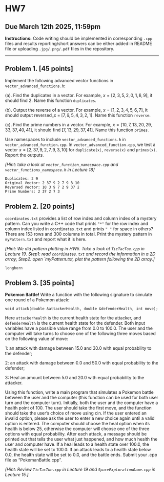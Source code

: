 # HW7

## Due March 12th 2025, 11:59pm

**Instructions:** 
Code writing should be implemented in corresponding `.cpp` files and results reporting/short answers can be either added in README file or uploading `.jpg/.png/.pdf` files in the repository.

---------------------------------------------------------------------------------------------------------------------------------------
## Problem 1. [45 points]
Implement the following advanced vector functions in `vector_advanced_functions.h`:

(a). Find the duplicates in a vector. For example, $x = [2, 3, 5, 2, 0, 1, 8, 9]$, it should find $2$. Name this function `duplicates`.

(b). Output the reverse of a vector. For example, $x = [1,2,3,4,5,6,7]$, it should output reversed_x = $[7,6,5,4,3,2,1]$. Name this function `reverse`.

(c). Find the prime numbers in a vector. For example, $x = [10, 7, 13, 20, 29, 33, 37, 40, 41]$, it  should find $[7, 13, 29, 37, 41]$. Name this function `primes`.

Use namespaces to include `vector_advanced_functions.h` in `vector_advanced_function.cpp`. In `vector_advanced_function.cpp`, we test a vector $x = [2,37,9,2,7,9,3,10]$ for `duplicate(x)`, `reverse(x)` and `primes(x)`. Report the outputs.

*[Hint: take a look at `vector_function_namespace.cpp` and `vector_functions_namespace.h` in Lecture 18]*

```
Duplicates: 2 9 
Original Vector: 2 37 9 2 7 9 3 10 
Reversed Vector: 10 3 9 7 2 9 37 2 
Prime Numbers: 2 37 2 7 3 
```


## Problem 2. [20 points]
`coordinates.txt` provides a list of row index and column index of a mystery pattern. Can you write a C++ code that prints `"*"` for the row index and column index listed in `coordinates.txt` and prints `" "` for space in others? There are 153 rows and 300 columns in total. Print the mystery pattern in `myPattern.txt` and report what it is here. 


*[Hint: We did pattern plotting in HW5. Take a look at `TicTacToe.cpp` in Lecture 19. Step1: read `coordinates.txt` and record the information in a 2D array; Step2: open `myPattern.txt, plot the pattern following the 2D array.]*

```
longhorn
```


## Problem 3. [35 points]
**Pokemon Battle!** Write a function with the following signature to simulate one round of a Pokemon attack:

`void attack(double &attackerHealth, double &defenderHealth, int move);`

Here `attackerhealth` is the current health state for the attacker, and `defenderHealth` is the current health state for the defender. Both input variables have a possible value range from 0.0 to 100.0. The user and the computer will take turns to choose one of the following three moves based on the following value of move:

1: an attack with damage between 15.0 and 30.0 with equal probability to the defender;

2: an attack with damage between 0.0 and 50.0 with equal probability to the defender;

3: Heal an amount between 5.0 and 20.0 with equal probability to the attacker.

Using this function, write a main program that simulates a Pokemon battle between the user and the computer (this function can be used for both user turn and the computer turn). Initially, both the user and the computer have a health point of 100. The user should take the first move, and the function should take the user’s choice of move using cin. If the user entered an invalid option, please
ask the user to enter a new choice again until a valid option is entered. The computer should choose the heal option when its health is below 25, otherwise the computer will choose one of the three options with equal probability. After each attack, a message should be printed out that tells the user what just happened, and how much health the user and computer have. If a heal leads to a health state over 100.0, the health state will be set to 100.0. If an attack leads to a health state below 0.0, the health state will be set to 0.0, and the battle ends. Submit your .cpp file as “PokemanBattle.cpp”.

*[Hint: Review `TicTacToe.cpp` in Lecture 19 and `SpaceExplorationGame.cpp` in Lecture 15.]*
